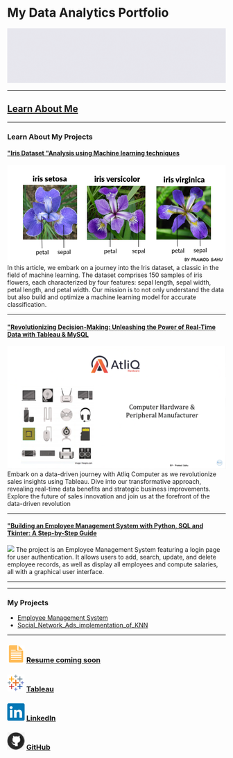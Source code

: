 # My Data Analytics Portfolio
[<img src="images/Github portfolio banner GIF.gif?raw=true"/>](https://www.linkedin.com/in/pramod-sahu-1b34b8256/)

---






## [Learn About Me](/aboutme.md)






---



### Learn About My Projects



#### ["Iris Dataset "Analysis using Machine learning techniques](https://www.linkedin.com/pulse/iris-dataset-analysis-using-machine-learning-techniques-pramod-sahu-g3kgf/)
[<img src="images/iris-dataset.png.png"/>](https://www.linkedin.com/pulse/iris-dataset-analysis-using-machine-learning-techniques-pramod-sahu-g3kgf/)
In this article, we embark on a journey into the Iris dataset, a classic in the field of machine learning. The dataset comprises 150 samples of iris flowers, each characterized by four features: sepal length, sepal width, petal length, and petal width. Our mission is to not only understand the data but also build and optimize a machine learning model for accurate classification.


---
#### ["Revolutionizing Decision-Making: Unleashing the Power of Real-Time Data with Tableau & MySQL](https://www.linkedin.com/pulse/revolutionizing-decision-making-unleashing-power-real-time-sahu-u5clf/)
[<img src="images/Atliq.png"/>](https://www.linkedin.com/pulse/revolutionizing-decision-making-unleashing-power-real-time-sahu-u5clf/)
Embark on a data-driven journey with Atliq Computer as we revolutionize sales insights using Tableau. Dive into our transformative approach, revealing real-time data benefits and strategic business improvements. Explore the future of sales innovation and join us at the forefront of the data-driven revolution


---
#### ["Building an Employee Management System with Python, SQL and Tkinter: A Step-by-Step Guide](https://www.linkedin.com/pulse/building-employee-management-system-python-sql-tkinter-pramod-sahu-dqogf%3FtrackingId=ofB48vQOQa6tcxOYTdriGQ%253D%253D/?trackingId=ofB48vQOQa6tcxOYTdriGQ%3D%3D/)
[<img src="Employee_Man_Python.gif"/>](https://www.linkedin.com/pulse/building-employee-management-system-python-sql-tkinter-pramod-sahu-dqogf%3FtrackingId=ofB48vQOQa6tcxOYTdriGQ%253D%253D/?trackingId=ofB48vQOQa6tcxOYTdriGQ%3D%3D/)
The project is an Employee Management System featuring a login page for user authentication. It allows users to add, search, update, and delete employee records, as well as display all employees and compute salaries, all with a graphical user interface.



---


---


### My Projects

- [Employee Management System](https://github.com/Sahu337778/employee-management-system)
- [Social_Network_Ads_implementation_of_KNN](https://github.com/Sahu337778/Social_Network_Ads_implementation_of_KNN)


---
### [<img src="images/doc_icon.png?raw=true"/>](https://www.linkedin.com/in/pramod-sahu-1b34b8256/)      [Resume coming soon](https://www.linkedin.com/in/pramod-sahu-1b34b8256/) 


### [<img src="images/tableau_icon.png?raw=true"/>](https://public.tableau.com/app/profile/pramod.sahu/vizzes)   [Tableau](https://public.tableau.com/app/profile/pramod.sahu/vizzes)





### [<img src="images/linkedin_icon.png?raw=true"/>](https://www.linkedin.com/in/pramod-sahu-1b34b8256/)                                     [LinkedIn](https://www.linkedin.com/in/pramod-sahu-1b34b8256/)












### [<img src="images/GitHub_icon40.png?raw=true"/>](https://github.com/Sahu337778)             [GitHub](https://github.com/Sahu337778)
